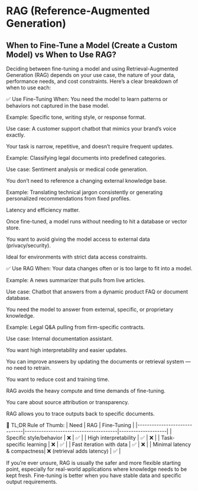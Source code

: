 # RAG (Reference-Augmented Generation)

## When to Fine-Tune a Model (Create a Custom Model) vs When to Use RAG?

Deciding between fine-tuning a model and using Retrieval-Augmented Generation (RAG) depends on your use case, the nature of your data, performance needs, and cost constraints. Here’s a clear breakdown of when to use each:

✅ 
Use Fine-Tuning When:
You need the model to learn patterns or behaviors not captured in the base model.

Example: Specific tone, writing style, or response format.

Use case: A customer support chatbot that mimics your brand’s voice exactly.

Your task is narrow, repetitive, and doesn’t require frequent updates.

Example: Classifying legal documents into predefined categories.

Use case: Sentiment analysis or medical code generation.

You don’t need to reference a changing external knowledge base.

Example: Translating technical jargon consistently or generating personalized recommendations from fixed profiles.

Latency and efficiency matter.

Once fine-tuned, a model runs without needing to hit a database or vector store.

You want to avoid giving the model access to external data (privacy/security).

Ideal for environments with strict data access constraints.

✅ 
Use RAG When:
Your data changes often or is too large to fit into a model.

Example: A news summarizer that pulls from live articles.

Use case: Chatbot that answers from a dynamic product FAQ or document database.

You need the model to answer from external, specific, or proprietary knowledge.

Example: Legal Q&A pulling from firm-specific contracts.

Use case: Internal documentation assistant.

You want high interpretability and easier updates.

You can improve answers by updating the documents or retrieval system — no need to retrain.

You want to reduce cost and training time.

RAG avoids the heavy compute and time demands of fine-tuning.

You care about source attribution or transparency.

RAG allows you to trace outputs back to specific documents.

🧠 TL;DR Rule of Thumb:
| Need                         | RAG                                   | Fine-Tuning        |
|------------------------------|---------------------------------------|--------------------|
| Specific style/behavior      | ❌                                    | ✅                 |
| High interpretability        | ✅                                    | ❌                 |
| Task-specific learning       | ❌                                    | ✅                 |
| Fast iteration with data     | ✅                                    | ❌                 |
| Minimal latency & compactness| ❌ (retrieval adds latency)           | ✅                 |


If you’re ever unsure, RAG is usually the safer and more flexible starting point, especially for real-world applications where knowledge needs to be kept fresh. Fine-tuning is better when you have stable data and specific output requirements.